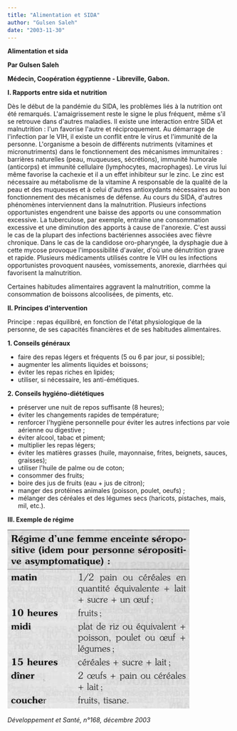 ```yaml
---
title: "Alimentation et SIDA"
author: "Gulsen Saleh"
date: "2003-11-30"
---
```


**Alimentation et sida**

**Par Gulsen Saleh**

**Médecin, Coopération égyptienne - Libreville, Gabon.**

**I. Rapports entre sida et nutrition**

Dès le début de la pandémie du SIDA, les problèmes liés à la nutrition ont été remarqués. L'amaigrissement reste le signe le plus fréquent, même s'il se retrouve dans d'autres maladies. Il existe une interaction entre SIDA et malnutrition : l'un favorise l'autre et réciproquement. Au démarrage de l'infection par le VIH, il existe un conflit entre le virus et l'immunité de la personne. L'organisme a besoin de différents nutriments (vitamines et micronutriments) dans le fonctionnement des mécanismes immunitaires : barrières naturelles (peau, muqueuses, sécrétions), immunité humorale (anticorps) et immunité cellulaire (lymphocytes, macrophages). Le virus lui même favorise la cachexie et il a un effet inhibiteur sur le zinc. Le zinc est nécessaire au métabolisme de la vitamine A responsable de la qualité de la peau et des muqueuses et à celui d'autres antioxydants nécessaires au bon fonctionnement des mécanismes de défense. Au cours du SIDA, d'autres phénomènes interviennent dans la malnutrition. Plusieurs infections opportunistes engendrent une baisse des apports ou une consommation excessive. La tuberculose, par exemple, entraîne une consommation excessive et une diminution des apports à cause de l'anorexie. C'est aussi le cas de la plupart des infections bactériennes associées avec fièvre chronique. Dans le cas de la candidose oro-pharyngée, la dysphagie due à cette mycose provoque l'impossibilité d'avaler, d'où une dénutrition grave et rapide. Plusieurs médicaments utilisés contre le VIH ou les infections opportunistes provoquent nausées, vomissements, anorexie, diarrhées qui favorisent la malnutrition.

Certaines habitudes alimentaires aggravent la malnutrition, comme la consommation de boissons alcoolisées, de piments, etc.

**Il. Principes d'intervention**

Principe : repas équilibré, en fonction de l'état physiologique de la personne, de ses capacités financières et de ses habitudes alimentaires.

**1. Conseils généraux**

*   faire des repas légers et fréquents (5 ou 6 par jour, si possible);
*   augmenter les aliments liquides et boissons;
*   éviter les repas riches en lipides;
*   utiliser, si nécessaire, les anti-émétiques.

**2. Conseils hygiéno-diététiques**

*   préserver une nuit de repos suffisante (8 heures);
*   éviter les changements rapides de température;
*   renforcer l'hygiène personnelle pour éviter les autres infections par voie aérienne ou digestive ;
*   éviter alcool, tabac et piment;
*   multiplier les repas légers;
*   éviter les matières grasses (huile, mayonnaise, frites, beignets, sauces, graisses);
*   utiliser l'huile de palme ou de coton;
*   consommer des fruits;
*   boire des jus de fruits (eau + jus de citron);
*   manger des protéines animales (poisson, poulet, oeufs) ;
*   mélanger des céréales et des légumes secs (haricots, pistaches, mais, mil, etc.).

**III. Exemple de régime**


![](i846-1.jpg)


_Développement et Santé, n°168, décembre 2003_